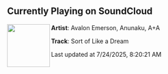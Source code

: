 ## Currently Playing on SoundCloud

[<img align="left" width="100" src="https://i1.sndcdn.com/artworks-xUA9btfqYhpR-0-t500x500.jpg">](https://soundcloud.com/avalonemerson/sort-of-like-a-dream)

**Artist**: Avalon Emerson, Anunaku, A+A 

**Track**: Sort of Like a Dream

Last updated at 7/24/2025, 8:20:21 AM
